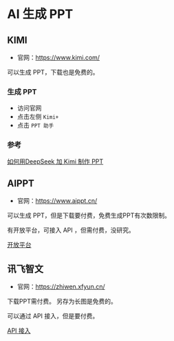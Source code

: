 # AI 生成 PPT

## KIMI

- 官网：https://www.kimi.com/

可以生成 PPT，下载也是免费的。

### 生成 PPT

- 访问官网
- 点击左侧 `Kimi+`
- 点击 `PPT 助手`

### 参考

[如何用DeepSeek 加 Kimi 制作 PPT](https://cloud.tencent.com/developer/news/2174716)

## AIPPT

- 官网：https://www.aippt.cn/

可以生成 PPT，但是下载要付费，免费生成PPT有次数限制。

有开放平台，可接入 API ，但需付费，没研究。

[开放平台](https://open.aippt.cn/docs/zh/guide/introduce.html)

## 讯飞智文

- 官网：https://zhiwen.xfyun.cn/

下载PPT需付费。
另存为长图是免费的。

可以通过 API 接入，但是要付费。

[API 接入](https://www.xfyun.cn/services/aippt)


